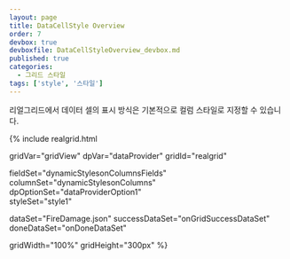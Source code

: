 ```yaml
---
layout: page
title: DataCellStyle Overview
order: 7
devbox: true
devboxfile: DataCellStyleOverview_devbox.md
published: true
categories:
  - 그리드 스타일
tags: ['style', '스타일']
---
```


리얼그리드에서 데이터 셀의 표시 방식은 기본적으로 컬럼 스타일로 지정할 수 있습니다.

<script>
  var onGridSuccessDataSet = function(data, textStatus, jqXHR) {
    dataProvider.setRows(data);
  }

  var onDoneDataSet = function() {
    
  }
</script>

{% include realgrid.html

  gridVar="gridView"
  dpVar="dataProvider"
  gridId="realgrid"

  fieldSet="dynamicStylesonColumnsFields"
  columnSet="dynamicStylesonColumns"
  dpOptionSet="dataProviderOption1"  
  styleSet="style1"

  dataSet="FireDamage.json"
  successDataSet="onGridSuccessDataSet"
  doneDataSet="onDoneDataSet"

  gridWidth="100%"
  gridHeight="300px" %}